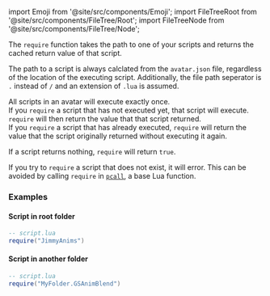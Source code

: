 import Emoji from '@site/src/components/Emoji';
import FileTreeRoot from '@site/src/components/FileTree/Root';
import FileTreeNode from '@site/src/components/FileTree/Node';

The `require` function takes the path to one of your scripts and returns the cached return value of that script.

The path to a script is always calclated from the `avatar.json` file, regardless of the location of the executing script. Additionally, the file path seperator is `.` instead of `/` and an extension of `.lua` is assumed.

All scripts in an avatar will execute exactly once.<br/>
If you `require` a script that has not executed yet, that script will execute. `require` will then return the value that that script returned.<br/>
If you `require` a script that has already executed, `require` will return the value that the script originally returned without executing it again.

If a script returns nothing, `require` will return `true`.

If you try to `require` a script that does not exist, it will error. This can be avoided by calling `require` in [`pcall`](https://www.lua.org/manual/5.2/manual.html#pdf-pcall), a base Lua function.

### Examples

#### Script in root folder

<FileTreeRoot>
  <FileTreeNode label="MyCoolAvatar" icon="file/folder">
    <FileTreeNode label="script" icon="file/lua"/>
    <FileTreeNode label="JimmyAnims" icon="file/lua"/>
  </FileTreeNode>
</FileTreeRoot>

```lua
-- script.lua
require("JimmyAnims")
```

#### Script in another folder

<FileTreeRoot>
  <FileTreeNode label="MyCoolAvatar" icon="file/folder">
    <FileTreeNode label="script" icon="file/lua"/>
    <FileTreeNode label="MyFolder" icon="file/folder">
      <FileTreeNode label="GSAnimBlend" icon="file/lua"/>
    </FileTreeNode>
  </FileTreeNode>
</FileTreeRoot>

```lua
-- script.lua
require("MyFolder.GSAnimBlend")
```
